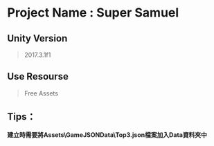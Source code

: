# Project Name : Super Samuel
## Unity Version
> 2017.3.1f1
## Use Resourse
> Free Assets 
## Tips：
**建立時需要將Assets\GameJSONData\Top3.json檔案加入Data資料夾中**
